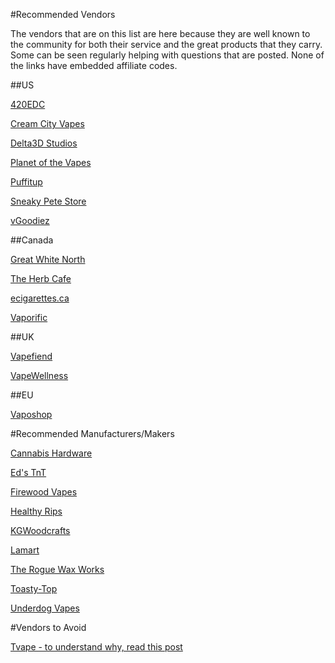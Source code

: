 #Recommended Vendors

The vendors that are on this list are here because they are well known to the community for both their service and the great products that they carry. Some can be seen regularly helping with questions that are posted.  None of the links have embedded affiliate codes.

##US

[420EDC](https://420edc.com)

[Cream City Vapes](https://creamcityvapes.com)

[Delta3D Studios](https://delta3dstudios.com)

[Planet of the Vapes](https://planetofthevapes.com)

[Puffitup](https://puffitup.com)

[Sneaky Pete Store](https://sneakypetestore.com)

[vGoodiez](https://vgoodiez.com)


##Canada

[Great White North](https://vapenorth.ca)

[The Herb Cafe](https://theherbcafe.com)

[ecigarettes.ca](https://ecigarettes.ca/collections/dynavap)

[Vaporific](https://vaporific.ca/)


##UK

[Vapefiend](https://vapefiend.co.uk)

[VapeWellness](https://vapewellness.co.uk)

##EU

[Vaposhop](https://vaposhop.com)


#Recommended Manufacturers/Makers

[Cannabis Hardware](https://cannabishardware.com)

[Ed's TnT](https://www.edstnt.com)

[Firewood Vapes](https://firewoodvapes.com)

[Healthy Rips](https://healthyrips.com)

[KGWoodcrafts](https://www.kgwoodcrafts.com)

[Lamart](https://lamart.ch)

[The Rogue Wax Works](https://theroguewaxworks.com)

[Toasty-Top](https://toasty-top.com)

[Underdog Vapes](https://www.underdogvapes.com)

#Vendors to Avoid

[Tvape - to understand why, read this post](https://web.archive.org/web/20211026195521/https://www.reddit.com/r/vaporents/comments/qgenyx/the_truth_about_utillian_zeus_and_tvape/)
